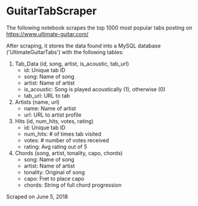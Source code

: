 # GuitarTabScraper
The following notebook scrapes the top 1000 most popular tabs posting on https://www.ultimate-guitar.com/

After scraping, it stores the data found into a MySQL database ('UltimateGuitarTabs') with the following tables:
1. Tab_Data (id, song, artist, is_acoustic, tab_url)
    - id: Unique tab ID 
    - song: Name of song
    - artist: Name of artist
    - is_acoustic: Song is played acoustically (1), otherwise (0)
    - tab_url: URL to tab
2. Artists (name, url)
    - name: Name of artist
    - url: URL to artist profile
3. Hits (id, num_hits, votes, rating)
    - id: Unique tab ID
    - num_hits: # of times tab visited
    - votes: # number of votes received
    - rating: Avg rating out of 5
4. Chords (song, artist, tonality, capo, chords)
    - song: Name of song
    - artist: Name of artist
    - tonality: Original of song
    - capo: Fret to place capo
    - chords: String of full chord progression
    
Scraped on June 5, 2018
